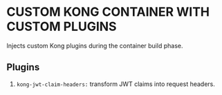 # CUSTOM KONG CONTAINER WITH CUSTOM PLUGINS

Injects custom Kong plugins during the container build phase.

## Plugins

1. `kong-jwt-claim-headers:` transform JWT claims into request headers.

